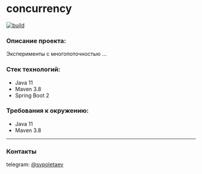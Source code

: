 # concurrency

[![build](https://github.com/SergeyPoletaev/concurrency/workflows/build/badge.svg)](https://github.com/SergeyPoletaev/concurrency/actions)

### Описание проекта:

Эксперименты с многопоточностью ...

### Стек технологий:

* Java 11
* Maven 3.8
* Spring Boot 2

### Требования к окружению:

* Java 11
* Maven 3.8

---

### Контакты

telegram: [@svpoletaev](https://t.me/svpoletaev)

